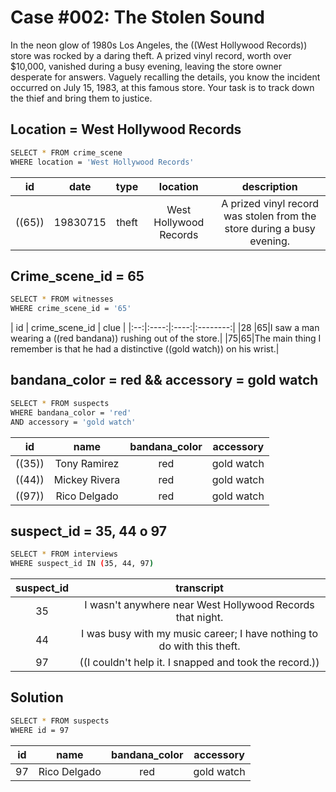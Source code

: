 # Case #002: The Stolen Sound

In the neon glow of 1980s Los Angeles, the ((West Hollywood Records)) store was rocked by a daring theft. A prized vinyl record, worth over $10,000, vanished during a busy evening, leaving the store owner desperate for answers. Vaguely recalling the details, you know the incident occurred on July 15, 1983, at this famous store. Your task is to track down the thief and bring them to justice.

## Location = West Hollywood Records

```bash
SELECT * FROM crime_scene
WHERE location = 'West Hollywood Records'
```

| id | date | type | location | description |
|:--:|:----:|:----:|:--------:|:-----------:|
|((65))|19830715|theft|West Hollywood Records|A prized vinyl record was stolen from the store during a busy evening.|

## Crime_scene_id = 65
```bash
SELECT * FROM witnesses
WHERE crime_scene_id = '65'
```

| id | crime_scene_id | clue |
|:--:|:----:|:----:|:--------:|
|28	|65|I saw a man wearing a ((red bandana)) rushing out of the store.|
|75|65|The main thing I remember is that he had a distinctive ((gold watch)) on his wrist.|

## bandana_color = red && accessory = gold watch
```bash
SELECT * FROM suspects
WHERE bandana_color = 'red' 
AND accessory = 'gold watch'
```
| id | name | bandana_color | accessory |
|:--:|:----:|:----:|:--------:|
|((35))|Tony Ramirez|red|gold watch|
|((44))|Mickey Rivera|red|gold watch|
|((97))|Rico Delgado|red|gold watch|

## suspect_id = 35, 44 o 97
```bash
SELECT * FROM interviews
WHERE suspect_id IN (35, 44, 97)
```
| suspect_id | transcript |
|:--:|:----:|
|35|I wasn't anywhere near West Hollywood Records that night.|
|44|I was busy with my music career; I have nothing to do with this theft.|
|97|((I couldn't help it. I snapped and took the record.))|

## Solution
```bash
SELECT * FROM suspects
WHERE id = 97
```
| id | name | bandana_color | accessory |
|:--:|:----:|:----:|:--------:|
|97|Rico Delgado|red|gold watch|